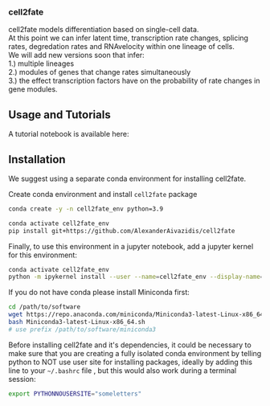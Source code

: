 ### cell2fate

cell2fate models differentiation based on single-cell data. \
At this point we can infer latent time, transcription rate changes, splicing rates, degredation rates and RNAvelocity within one lineage of cells. \
We will add new versions soon that infer: \
1.) multiple lineages \
2.) modules of genes that change rates simultaneously \
3.) the effect transcription factors have on the probability of rate changes in gene modules.

## Usage and Tutorials

A tutorial notebook is available here:

## Installation

We suggest using a separate conda environment for installing cell2fate.

Create conda environment and install `cell2fate` package

```bash
conda create -y -n cell2fate_env python=3.9

conda activate cell2fate_env
pip install git+https://github.com/AlexanderAivazidis/cell2fate
```

Finally, to use this environment in a jupyter notebook, add a jupyter kernel for this environment:

```bash
conda activate cell2fate_env
python -m ipykernel install --user --name=cell2fate_env --display-name='Environment (cell2fate_env)'
```

If you do not have conda please install Miniconda first:

```bash
cd /path/to/software
wget https://repo.anaconda.com/miniconda/Miniconda3-latest-Linux-x86_64.sh
bash Miniconda3-latest-Linux-x86_64.sh
# use prefix /path/to/software/miniconda3
```

Before installing cell2fate and it's dependencies, it could be necessary to make sure that you are creating a fully isolated conda environment by telling python to NOT use user site for installing packages, ideally by adding this line to your `~/.bashrc` file , but this would also work during a terminal session:

```bash
export PYTHONNOUSERSITE="someletters"
```
